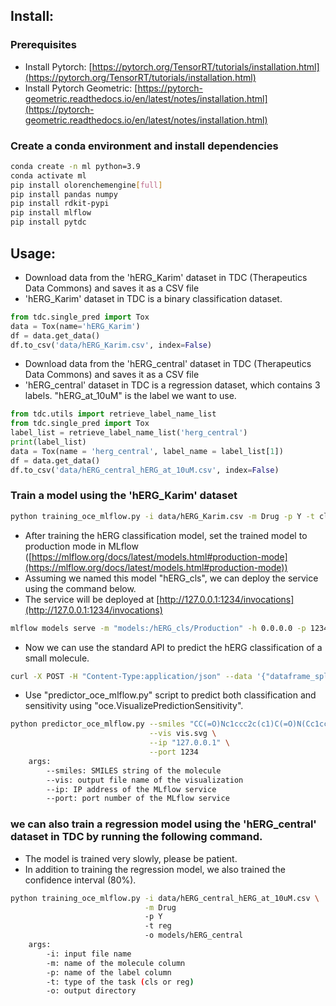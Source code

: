 Install:
--------

### Prerequisites

*   Install Pytorch: [https://pytorch.org/TensorRT/tutorials/installation.html](https://pytorch.org/TensorRT/tutorials/installation.html)
*   Install Pytorch Geometric: [https://pytorch-geometric.readthedocs.io/en/latest/notes/installation.html](https://pytorch-geometric.readthedocs.io/en/latest/notes/installation.html)

### Create a conda environment and install dependencies

```bash
conda create -n ml python=3.9
conda activate ml
pip install olorenchemengine[full]
pip install pandas numpy 
pip install rdkit-pypi
pip install mlflow
pip install pytdc
```

Usage:
------

*   Download data from the 'hERG\_Karim' dataset in TDC (Therapeutics Data Commons) and saves it as a CSV file
*   'hERG\_Karim' dataset in TDC is a binary classification dataset.

```python
from tdc.single_pred import Tox
data = Tox(name='hERG_Karim')
df = data.get_data()
df.to_csv('data/hERG_Karim.csv', index=False)
```

*   Download data from the 'hERG\_central' dataset in TDC (Therapeutics Data Commons) and saves it as a CSV file
*   'hERG\_central' dataset in TDC is a regression dataset, which contains 3 labels. "hERG\_at\_10uM" is the label we want to use.

```python
from tdc.utils import retrieve_label_name_list
from tdc.single_pred import Tox
label_list = retrieve_label_name_list('herg_central')
print(label_list)
data = Tox(name = 'herg_central', label_name = label_list[1])
df = data.get_data()
df.to_csv('data/hERG_central_hERG_at_10uM.csv', index=False)
```

### Train a model using the 'hERG\_Karim' dataset

```bash
python training_oce_mlflow.py -i data/hERG_Karim.csv -m Drug -p Y -t cls -o models/hERG_Karim
```

*   After training the hERG classification model, set the trained model to production mode in MLflow ([https://mlflow.org/docs/latest/models.html#production-mode](https://mlflow.org/docs/latest/models.html#production-mode))
*   Assuming we named this model "hERG\_cls", we can deploy the service using the command below.
*   The service will be deployed at [http://127.0.0.1:1234/invocations](http://127.0.0.1:1234/invocations)

```bash
mlflow models serve -m "models:/hERG_cls/Production" -h 0.0.0.0 -p 1234 --env-manager local
```

*   Now we can use the standard API to predict the hERG classification of a small molecule.

```bash
curl -X POST -H "Content-Type:application/json" --data '{"dataframe_split": {"columns":["Drug"], "data": [["c1ccccc1"]]}}' http://127.0.0.1:1234/invocations
```

*   Use "predictor\_oce\_mlflow.py" script to predict both classification and sensitivity using "oce.VisualizePredictionSensitivity".

```bash
python predictor_oce_mlflow.py --smiles "CC(=O)Nc1ccc2c(c1)C(=O)N(Cc1ccc(Cl)cc1)C2=O" \
                               --vis vis.svg \
                               --ip "127.0.0.1" \
                               --port 1234
    args:
        --smiles: SMILES string of the molecule
        --vis: output file name of the visualization
        --ip: IP address of the MLflow service
        --port: port number of the MLflow service
```

### we can also train a regression model using the 'hERG_central' dataset in TDC by running the following command.
* The model is trained very slowly, please be patient.
* In addition to training the regression model, we also trained the confidence interval (80%).
```bash
python training_oce_mlflow.py -i data/hERG_central_hERG_at_10uM.csv \
                              -m Drug 
                              -p Y 
                              -t reg 
                              -o models/hERG_central
    args:
        -i: input file name
        -m: name of the molecule column
        -p: name of the label column
        -t: type of the task (cls or reg)
        -o: output directory
```
